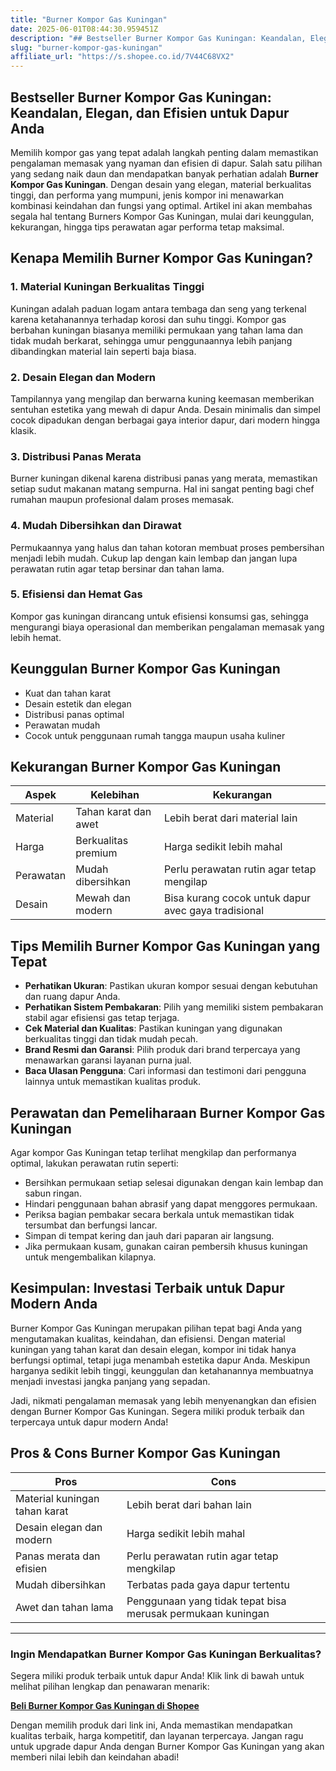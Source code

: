 ```yaml
---
title: "Burner Kompor Gas Kuningan"
date: 2025-06-01T08:44:30.959451Z
description: "## Bestseller Burner Kompor Gas Kuningan: Keandalan, Elegan, dan Efisien untuk Dapur Anda..."
slug: "burner-kompor-gas-kuningan"
affiliate_url: "https://s.shopee.co.id/7V44C68VX2"
---
```

## Bestseller Burner Kompor Gas Kuningan: Keandalan, Elegan, dan Efisien untuk Dapur Anda

Memilih kompor gas yang tepat adalah langkah penting dalam memastikan pengalaman memasak yang nyaman dan efisien di dapur. Salah satu pilihan yang sedang naik daun dan mendapatkan banyak perhatian adalah **Burner Kompor Gas Kuningan**. Dengan desain yang elegan, material berkualitas tinggi, dan performa yang mumpuni, jenis kompor ini menawarkan kombinasi keindahan dan fungsi yang optimal. Artikel ini akan membahas segala hal tentang Burners Kompor Gas Kuningan, mulai dari keunggulan, kekurangan, hingga tips perawatan agar performa tetap maksimal.

## Kenapa Memilih Burner Kompor Gas Kuningan?

### 1. Material Kuningan Berkualitas Tinggi
Kuningan adalah paduan logam antara tembaga dan seng yang terkenal karena ketahanannya terhadap korosi dan suhu tinggi. Kompor gas berbahan kuningan biasanya memiliki permukaan yang tahan lama dan tidak mudah berkarat, sehingga umur penggunaannya lebih panjang dibandingkan material lain seperti baja biasa.

### 2. Desain Elegan dan Modern
Tampilannya yang mengilap dan berwarna kuning keemasan memberikan sentuhan estetika yang mewah di dapur Anda. Desain minimalis dan simpel cocok dipadukan dengan berbagai gaya interior dapur, dari modern hingga klasik.

### 3. Distribusi Panas Merata
Burner kuningan dikenal karena distribusi panas yang merata, memastikan setiap sudut makanan matang sempurna. Hal ini sangat penting bagi chef rumahan maupun profesional dalam proses memasak.

### 4. Mudah Dibersihkan dan Dirawat
Permukaannya yang halus dan tahan kotoran membuat proses pembersihan menjadi lebih mudah. Cukup lap dengan kain lembap dan jangan lupa perawatan rutin agar tetap bersinar dan tahan lama.

### 5. Efisiensi dan Hemat Gas
Kompor gas kuningan dirancang untuk efisiensi konsumsi gas, sehingga mengurangi biaya operasional dan memberikan pengalaman memasak yang lebih hemat.

## Keunggulan Burner Kompor Gas Kuningan

- Kuat dan tahan karat
- Desain estetik dan elegan
- Distribusi panas optimal
- Perawatan mudah
- Cocok untuk penggunaan rumah tangga maupun usaha kuliner

## Kekurangan Burner Kompor Gas Kuningan

| Aspek | Kelebihan | Kekurangan |
|---------|--------------|--------------|
| Material | Tahan karat dan awet | Lebih berat dari material lain |
| Harga | Berkualitas premium | Harga sedikit lebih mahal |
| Perawatan | Mudah dibersihkan | Perlu perawatan rutin agar tetap mengilap |
| Desain | Mewah dan modern | Bisa kurang cocok untuk dapur avec gaya tradisional |

## Tips Memilih Burner Kompor Gas Kuningan yang Tepat

- **Perhatikan Ukuran**: Pastikan ukuran kompor sesuai dengan kebutuhan dan ruang dapur Anda.
- **Perhatikan Sistem Pembakaran**: Pilih yang memiliki sistem pembakaran stabil agar efisiensi gas tetap terjaga.
- **Cek Material dan Kualitas**: Pastikan kuningan yang digunakan berkualitas tinggi dan tidak mudah pecah.
- **Brand Resmi dan Garansi**: Pilih produk dari brand terpercaya yang menawarkan garansi layanan purna jual.
- **Baca Ulasan Pengguna**: Cari informasi dan testimoni dari pengguna lainnya untuk memastikan kualitas produk.

## Perawatan dan Pemeliharaan Burner Kompor Gas Kuningan

Agar kompor Gas Kuningan tetap terlihat mengkilap dan performanya optimal, lakukan perawatan rutin seperti:

- Bersihkan permukaan setiap selesai digunakan dengan kain lembap dan sabun ringan.
- Hindari penggunaan bahan abrasif yang dapat menggores permukaan.
- Periksa bagian pembakar secara berkala untuk memastikan tidak tersumbat dan berfungsi lancar.
- Simpan di tempat kering dan jauh dari paparan air langsung.
- Jika permukaan kusam, gunakan cairan pembersih khusus kuningan untuk mengembalikan kilapnya.

## Kesimpulan: Investasi Terbaik untuk Dapur Modern Anda

Burner Kompor Gas Kuningan merupakan pilihan tepat bagi Anda yang mengutamakan kualitas, keindahan, dan efisiensi. Dengan material kuningan yang tahan karat dan desain elegan, kompor ini tidak hanya berfungsi optimal, tetapi juga menambah estetika dapur Anda. Meskipun harganya sedikit lebih tinggi, keunggulan dan ketahanannya membuatnya menjadi investasi jangka panjang yang sepadan.

Jadi, nikmati pengalaman memasak yang lebih menyenangkan dan efisien dengan Burner Kompor Gas Kuningan. Segera miliki produk terbaik dan terpercaya untuk dapur modern Anda!

## Pros & Cons Burner Kompor Gas Kuningan

| **Pros** | **Cons** |
|--------------------------|------------------------------|
| Material kuningan tahan karat | Lebih berat dari bahan lain |
| Desain elegan dan modern | Harga sedikit lebih mahal |
| Panas merata dan efisien | Perlu perawatan rutin agar tetap mengkilap |
| Mudah dibersihkan | Terbatas pada gaya dapur tertentu |
| Awet dan tahan lama | Penggunaan yang tidak tepat bisa merusak permukaan kuningan |

---

### Ingin Mendapatkan Burner Kompor Gas Kuningan Berkualitas?  

Segera miliki produk terbaik untuk dapur Anda! Klik link di bawah untuk melihat pilihan lengkap dan penawaran menarik:  

[**Beli Burner Kompor Gas Kuningan di Shopee**](https://s.shopee.co.id/7V44C68VX2)  

Dengan memilih produk dari link ini, Anda memastikan mendapatkan kualitas terbaik, harga kompetitif, dan layanan terpercaya. Jangan ragu untuk upgrade dapur Anda dengan Burner Kompor Gas Kuningan yang akan memberi nilai lebih dan keindahan abadi!